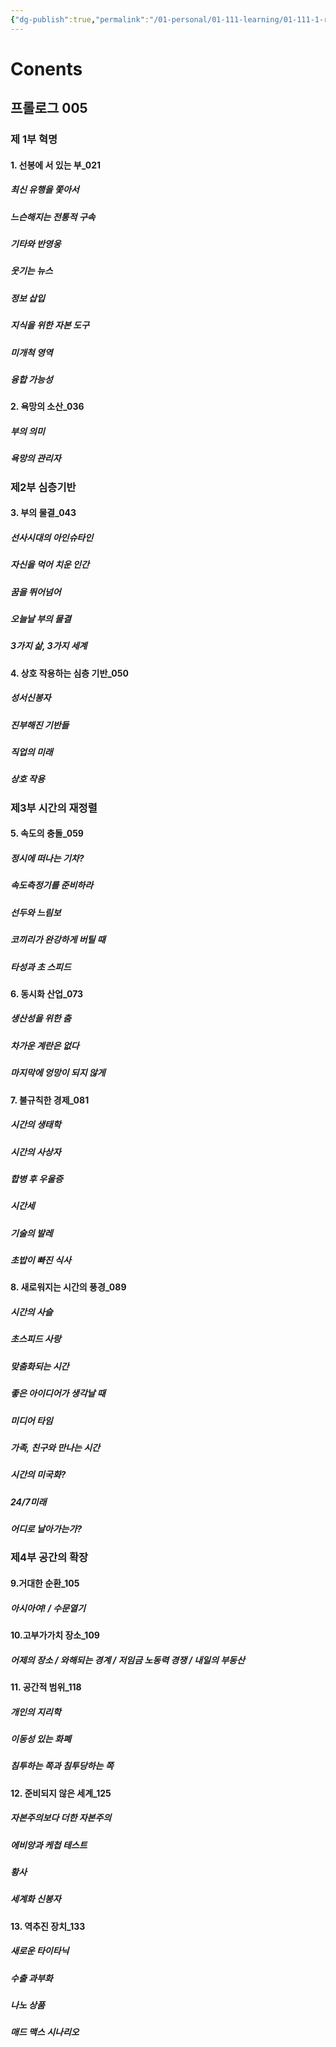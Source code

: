 ```yaml
---
{"dg-publish":true,"permalink":"/01-personal/01-111-learning/01-111-1-reading/01-111-1-1-books-10-k/00012/","dgHomeLink":true,"dgPassFrontmatter":false}
---
```



# Conents
## 프롤로그 005
### 제 1부 혁명
#### 1. 선봉에 서 있는 부_021
##### 최신 유행을 쫓아서
##### 느슨해지는 전통적 구속
##### 기타와 반영웅
##### 웃기는 뉴스
##### 정보 삽입
##### 지식을 위한 자본 도구
##### 미개척 영역
##### 융합 가능성
#### 2. 욕망의 소산_036
##### 부의 의미
##### 욕망의 관리자
### 제2부 심층기반
#### 3. 부의 물결_043
##### 선사시대의 아인슈타인
##### 자신을 먹어 치운 인간
##### 꿈을 뛰어넘어
##### 오늘날 부의 물결
##### 3가지 삶, 3가지 세계
#### 4. 상호 작용하는 심층 기반_050
##### 성서신봉자
##### 진부해진 기반들
##### 직업의 미래
##### 상호 작용
### 제3부 시간의 재정렬
#### 5. 속도의 충돌_059
##### 정시에 떠나는 기차?
##### 속도측정기를 준비하라
##### 선두와 느림보
##### 코끼리가 완강하게 버틸 때
##### 타성과 초 스피드
#### 6. 동시화 산업_073
##### 생산성을 위한 춤
##### 차가운 계란은 없다
##### 마지막에 엉망이 되지 않게
#### 7. 불규칙한 경제_081
##### 시간의 생태학
##### 시간의 사상자
##### 합병 후 우울증
##### 시간세
##### 기술의 발레
##### 초밥이 빠진 식사
#### 8. 새로워지는 시간의 풍경_089
##### 시간의 사슬
##### 초스피드 사랑
##### 맞춤화되는 시간
##### 좋은 아이디어가 생각날 때
##### 미디어 타임
##### 가족, 친구와 만나는 시간
##### 시간의 미국화?
##### 24/7미래
##### 어디로 날아가는가?
### 제4부 공간의 확장
#### 9.거대한 순환_105
##### 아시아여! / 수문열기
#### 10.고부가가치 장소_109
##### 어제의 장소 / 와해되는 경계 / 저임금 노동력 경쟁 / 내일의 부동산
#### 11. 공간적 범위_118
##### 개인의 지리학
##### 이동성 있는 화폐
##### 침투하는 쪽과 침투당하는 쪽
#### 12. 준비되지 않은 세계_125
##### 자본주의보다 더한 자본주의
##### 에비앙과 케첩 테스트
##### 황사
##### 세계화 신봉자
#### 13. 역추진 장치_133
##### 새로운 타이타닉
##### 수출 과부화
##### 나노 상품
##### 매드 맥스 시나리오

